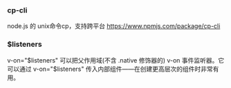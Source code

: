 ### cp-cli
node.js 的 unix命令cp，支持跨平台
https://www.npmjs.com/package/cp-cli


### $listeners

v-on="$listeners"
可以把父作用域(不含 .native 修饰器的) v-on 事件监听器。它可以通过 v-on="$listeners" 传入内部组件——在创建更高层次的组件时非常有用。